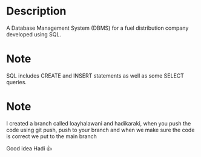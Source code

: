 # Description
A Database Management System (DBMS) for a fuel distribution company developed using SQL.

# Note
SQL includes CREATE and INSERT statements as well as some SELECT queries.

# Note
I created a branch called loayhalawani and hadikaraki, when you push the code using git push, push to your branch and when we make sure the code is correct we put to the main branch

Good idea Hadi 👍
